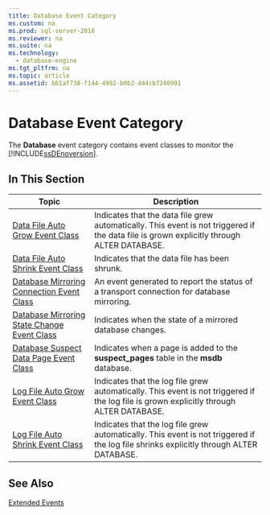 ```yaml
---
title: Database Event Category
ms.custom: na
ms.prod: sql-server-2016
ms.reviewer: na
ms.suite: na
ms.technology: 
  - database-engine
ms.tgt_pltfrm: na
ms.topic: article
ms.assetid: b61af738-f144-4992-b0b2-d44cb7240991
---
```

# Database Event Category
  The **Database** event category contains event classes to monitor the [!INCLUDE[ssDEnoversion](../../Token\Other/ssDEnoversion_md.md)].  
  
## In This Section  
  
|Topic|Description|  
|-----------|-----------------|  
|[Data File Auto Grow Event Class](../../Topics\TopicNameNotContainA/Data-File-Auto-Grow-Event-Class.md)|Indicates that the data file grew automatically. This event is not triggered if the data file is grown explicitly through ALTER DATABASE.|  
|[Data File Auto Shrink Event Class](../../Topics\TopicNameNotContainA/Data-File-Auto-Shrink-Event-Class.md)|Indicates that the data file has been shrunk.|  
|[Database Mirroring Connection Event Class](../../Topics\TopicNameNotContainA/Database-Mirroring-Connection-Event-Class.md)|An event generated to report the status of a transport connection for database mirroring.|  
|[Database Mirroring State Change Event Class](../../Topics\TopicNameNotContainA/Database-Mirroring-State-Change-Event-Class.md)|Indicates when the state of a mirrored database changes.|  
|[Database Suspect Data Page Event Class](../../Topics\TopicNameNotContainA/Database-Suspect-Data-Page-Event-Class.md)|Indicates when a page is added to the **suspect\_pages** table in the **msdb** database.|  
|[Log File Auto Grow Event Class](../../Topics\TopicNameNotContainA/Log-File-Auto-Grow-Event-Class.md)|Indicates that the log file grew automatically. This event is not triggered if the log file is grown explicitly through ALTER DATABASE.|  
|[Log File Auto Shrink Event Class](../../Topics\TopicNameNotContainA/Log-File-Auto-Shrink-Event-Class.md)|Indicates that the log file grew automatically. This event is not triggered if the log file shrinks explicitly through ALTER DATABASE.|  
  
## See Also  
 [Extended Events](../../Topics\TopicNameNotContainA/Extended-Events.md)  
  
  